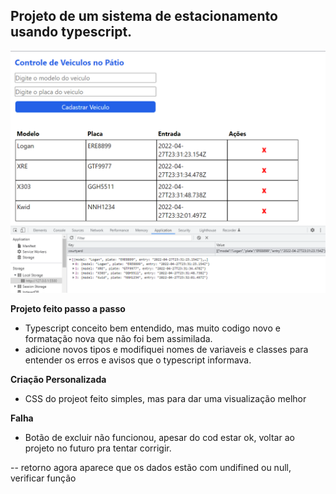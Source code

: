 ## Projeto de um sistema de estacionamento usando typescript.

![alt text](Print.png)

**Projeto feito passo a passo**

- Typescript conceito bem entendido, mas muito codigo novo e formatação nova que não foi bem assimilada.
- adicione novos tipos e modifiquei nomes de variaveis e classes para entender os erros e avisos que o typescript informava.

**Criação Personalizada**

- CSS do projeot feito simples, mas para dar uma visualização melhor

**Falha**

- Botão de excluir não funcionou, apesar do cod estar ok, voltar ao projeto no futuro pra tentar corrigir.

-- retorno agora aparece que os dados estão com undifined ou null, verificar função
